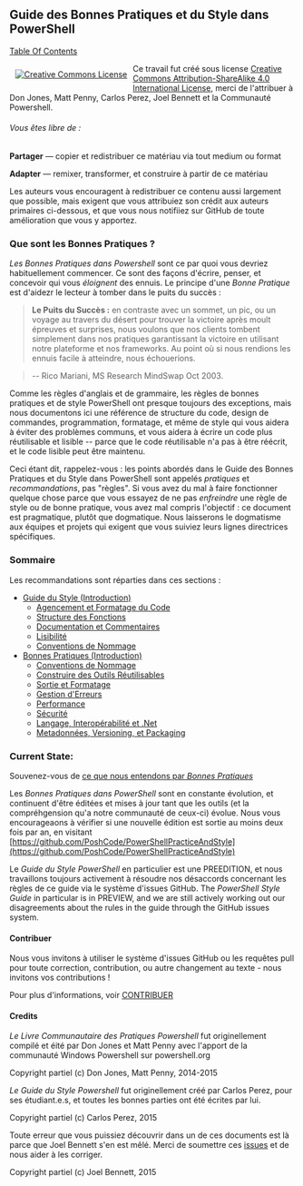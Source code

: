 ## Guide des Bonnes Pratiques et du Style dans PowerShell

[Table Of Contents](#table-of-contents)

<p align="center"><a rel="license" href="http://creativecommons.org/licenses/by-sa/4.0/" style="display: inline-block; float: left; vertical-align: middle; margin: 10px;"><img alt="Creative Commons License" style="border-width:0" src="https://i.creativecommons.org/l/by-sa/4.0/88x31.png" /></a></p>

Ce travail fut créé sous license [Creative Commons Attribution-ShareAlike 4.0 International License](http://creativecommons.org/licenses/by-sa/4.0/), merci de l'attribuer à Don Jones, Matt Penny, Carlos Perez, Joel Bennett et la Communauté Powershell.

###### Vous êtes libre de :

**Partager** — copier et redistribuer ce matériau via tout medium ou format

**Adapter** — remixer, transformer, et construire à partir de ce matériau

Les auteurs vous encouragent à redistribuer ce contenu aussi largement que possible, mais exigent que vous attribuiez son crédit aux auteurs primaires ci-dessous, et que vous nous notifiiez sur GitHub de toute amélioration que vous y apportez.

### Que sont les Bonnes Pratiques ?

_Les Bonnes Pratiques dans Powershell_ sont ce par quoi vous devriez habituellement commencer. Ce sont des façons d'écrire, penser, et concevoir qui vous _éloignent_ des ennuis. Le principe d'une _Bonne Pratique_ est d'aidezr le lecteur à tomber dans le puits du succès :

> **Le Puits du Succès :** en contraste avec un sommet, un pic, ou un voyage au travers du désert pour trouver la victoire après moult épreuves et surprises, nous voulons que nos clients tombent simplement dans nos pratiques garantissant la victoire en utilisant notre plateforme et nos frameworks. Au point où si nous rendions les ennuis facile à atteindre, nous échouerions.

> -- Rico Mariani, MS Research MindSwap Oct 2003.

Comme les règles d'anglais et de grammaire, les règles de bonnes pratiques et de style PowerShell ont presque toujours des exceptions, mais nous documentons ici une référence de structure du code, design de commandes, programmation, formatage, et même de style qui vous aidera à éviter des problèmes communs, et vous aidera à écrire un code plus réutilisable et lisible -- parce que le code réutilisable n'a pas à être réécrit, et le code lisible peut être maintenu.

Ceci étant dit, rappelez-vous : les points abordés dans le Guide des Bonnes Pratiques et du Style dans PowerShell sont appelés _pratiques_ et _recommandations_, pas "règles". Si vous avez du mal à faire fonctionner quelque chose parce que vous essayez de ne pas _enfreindre_ une règle de style ou de bonne pratique, vous avez mal compris l'objectif : ce document est pragmatique, plutôt que dogmatique. Nous laisserons le dogmatisme aux équipes et projets qui exigent que vous suiviez leurs lignes directrices spécifiques.

### Sommaire

Les recommandations sont réparties dans ces sections :

* [Guide du Style (Introduction)](Style-Guide/Introduction.md)
  * [Agencement et Formatage du Code](Style-Guide/Code-Layout-and-Formatting.md)
  * [Structure des Fonctions](Style-Guide/Function-Structure.md)
  * [Documentation et Commentaires](Style-Guide/Documentation-and-Comments.md)
  * [Lisibilité](Style-Guide/Readability.md)
  * [Conventions de Nommage](Style-Guide/Naming-Conventions.md)
* [Bonnes Pratiques (Introduction)](Best-Practices/Introduction.md)
  * [Conventions de Nommage](Best-Practices/Naming-Conventions.md)
  * [Construire des Outils Réutilisables](Best-Practices/Building-Reusable-Tools.md)
  * [Sortie et Formatage](Best-Practices/Output-and-Formatting.md)
  * [Gestion d'Erreurs](Best-Practices/Error-Handling.md)
  * [Performance](Best-Practices/Performance.md)
  * [Sécurité](Best-Practices/Security.md)
  * [Langage, Interopérabilité et .Net](Best-Practices/Language-Interop-and-.Net.md)
  * [Metadonnées, Versioning, et Packaging](Best-Practices/Metadata-Versioning-and-Packaging.md)

### Current State:

Souvenez-vous de [ce que nous entendons par _Bonnes Pratiques_](#what-are-best-practices)

Les *Bonnes Pratiques dans PowerShell* sont en constante évolution, et continuent d'être éditées et mises à jour tant que les outils (et la compréhgension qu'a notre communauté de ceux-ci) évolue. Nous vous encourageaons à vérifier si une nouvelle édition est sortie au moins deux fois par an, en visitant [https://github.com/PoshCode/PowerShellPracticeAndStyle](https://github.com/PoshCode/PowerShellPracticeAndStyle)

Le *Guide du Style PowerShell* en particulier est une PREEDITION, et nous travaillons toujours activement à résoudre nos désaccords concernant les règles de ce guide via le système d'issues GitHub.
The *PowerShell Style Guide* in particular is in PREVIEW, and we are still actively working out our disagreements about the rules in the guide through the GitHub issues system.

#### Contribuer

Nous vous invitons à utiliser le système d'issues GitHub ou les requêtes pull pour toute correction, contribution, ou autre changement au texte - nous invitons vos contributions !

Pour plus d'informations, voir [CONTRIBUER](CONTRIBUTING.md)

#### Credits

_Le Livre Communautaire des Pratiques Powershell_ fut originellement compilé et éité par Don Jones et Matt Penny avec l'apport de la communauté Windows Powershell sur powershell.org

Copyright partiel (c) Don Jones, Matt Penny, 2014-2015

_Le Guide du Style Powershell_ fut originellement créé par Carlos Perez, pour ses étudiant.e.s, et toutes les bonnes parties ont été écrites par lui.

Copyright partiel (c) Carlos Perez, 2015

Toute erreur que vous puissiez découvrir dans un de ces documents est là parce que Joel Bennett s'en est mêlé. Merci de soumettre ces [issues](https://github.com/PoshCode/PowerShellPracticeAndStyle/issues) et de nous aider à les corriger.

Copyright partiel (c) Joel Bennett, 2015
